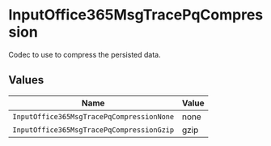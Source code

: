 # InputOffice365MsgTracePqCompression

Codec to use to compress the persisted data.


## Values

| Name                                      | Value                                     |
| ----------------------------------------- | ----------------------------------------- |
| `InputOffice365MsgTracePqCompressionNone` | none                                      |
| `InputOffice365MsgTracePqCompressionGzip` | gzip                                      |